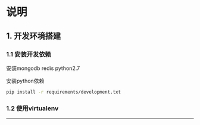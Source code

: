 # 说明

## 1. 开发环境搭建

### 1.1 安装开发依赖


安装mongodb redis python2.7

安装python依赖
```bash
pip install -r requirements/development.txt
```

### 1.2 使用virtualenv



------



[爬虫教程]: https://www.gitbook.com/book/piaosanlang/spiders
[Scrapy-Redis]: https://scrapy-redis.readthedocs.io/en/stable/
